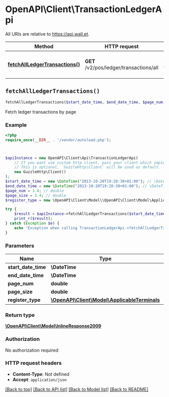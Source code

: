 # OpenAPI\Client\TransactionLedgerApi

All URIs are relative to https://api.wall.et.

Method | HTTP request | Description
------------- | ------------- | -------------
[**fetchAllLedgerTransactions()**](TransactionLedgerApi.md#fetchAllLedgerTransactions) | **GET** /v2/pos/ledger/transactions/all | Fetch ledger transactions by page


## `fetchAllLedgerTransactions()`

```php
fetchAllLedgerTransactions($start_date_time, $end_date_time, $page_num, $page_size, $register_type): \OpenAPI\Client\Model\InlineResponse2009
```

Fetch ledger transactions by page

### Example

```php
<?php
require_once(__DIR__ . '/vendor/autoload.php');



$apiInstance = new OpenAPI\Client\Api\TransactionLedgerApi(
    // If you want use custom http client, pass your client which implements `GuzzleHttp\ClientInterface`.
    // This is optional, `GuzzleHttp\Client` will be used as default.
    new GuzzleHttp\Client()
);
$start_date_time = new \DateTime("2013-10-20T19:20:30+01:00"); // \DateTime
$end_date_time = new \DateTime("2013-10-20T19:20:30+01:00"); // \DateTime
$page_num = 3.4; // double
$page_size = 3.4; // double
$register_type = new \OpenAPI\Client\Model\\OpenAPI\Client\Model\ApplicableTerminals(); // \OpenAPI\Client\Model\ApplicableTerminals

try {
    $result = $apiInstance->fetchAllLedgerTransactions($start_date_time, $end_date_time, $page_num, $page_size, $register_type);
    print_r($result);
} catch (Exception $e) {
    echo 'Exception when calling TransactionLedgerApi->fetchAllLedgerTransactions: ', $e->getMessage(), PHP_EOL;
}
```

### Parameters

Name | Type | Description  | Notes
------------- | ------------- | ------------- | -------------
 **start_date_time** | **\DateTime**|  |
 **end_date_time** | **\DateTime**|  |
 **page_num** | **double**|  |
 **page_size** | **double**|  |
 **register_type** | [**\OpenAPI\Client\Model\ApplicableTerminals**](../Model/.md)|  | [optional]

### Return type

[**\OpenAPI\Client\Model\InlineResponse2009**](../Model/InlineResponse2009.md)

### Authorization

No authorization required

### HTTP request headers

- **Content-Type**: Not defined
- **Accept**: `application/json`

[[Back to top]](#) [[Back to API list]](../../README.md#endpoints)
[[Back to Model list]](../../README.md#models)
[[Back to README]](../../README.md)
